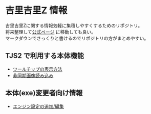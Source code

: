 # 吉里吉里Z 情報
吉里吉里Zに関する情報気軽に集積しやすくするためのリポジトリ。  
将来整理して[公式ページ](http://krkrz.github.io/) に移動しても良い。  
マークダウンでさっくりと書けるのでリポジトリの方がまとめやすい。

## TJS2 で利用する本体機能
* [ツールチップの表示方法](./TJS2/tooltip.md)
* [非同期画像読み込み](./TJS2/asyncimageload.md)

## 本体(exe)変更者向け情報
* [エンジン設定の追加/編集](./core/engine_setting.md)